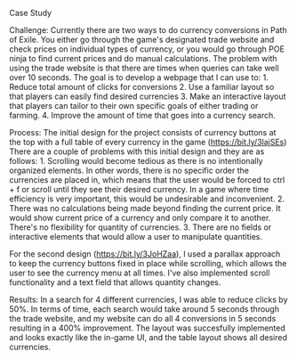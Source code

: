 Case Study

Challenge:
Currently there are two ways to do currency conversions in Path of Exile. You either go through the game's designated trade website and check prices on individual types of currency, or you would go through POE ninja to find current prices and do manual calculations. The problem with using the trade website is that there are times when queries can take well over 10 seconds. The goal is to develop a webpage that I can use to:
    1. Reduce total amount of clicks for conversions
    2. Use a familiar layout so that players can easily find desired currencies
    3. Make an interactive layout that players can tailor to their own specific goals of either trading or farming. 
    4. Improve the amount of time that goes into a currency search.

Process:
The initial design for the project consists of currency buttons at the top with a full table of every currency in the game (https://bit.ly/3lajSEs) There are a couple of problems with this initial design and they are as follows:
    1. Scrolling would become tedious as there is no intentionally organized elements. In other words, there is no specific order the currencies are placed in, which means that the user would be forced to ctrl + f or scroll until they see their desired currency. In a game where time efficiency is very important, this would be undesirable and inconvenient. 
    2. There was no calculations being made beyond finding the current price. It would show current price of a currency and only compare it to another. There's no flexibility for quantity of currencies.
    3. There are no fields or interactive elements that would allow a user to manipulate quantities.  

For the second design (https://bit.ly/3JoHZaa), I used a parallax approach to keep the currency buttons fixed in place while scrolling, which allows the user to see the currency menu at all times. I've also implemented scroll functionality and a text field that allows quantity changes. 

Results:
In a search for 4 different currencies, I was able to reduce clicks by 50%. In terms of time, each search would take around 5 seconds through the trade website, and my website can do all 4 conversions in 5 seconds resulting in a 400% improvement. The layout was succesfully implemented and looks exactly like the in-game UI, and the table layout shows all desired currencies.
